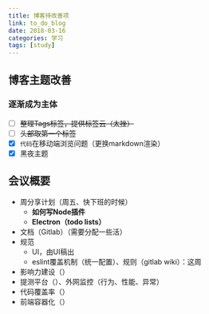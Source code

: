 ```yaml
---
title: 博客待改善项
link: to_do_blog
date: 2018-03-16
categories: 学习
tags: [study]
---
```


## 博客主题改善

### 逐渐成为主体 

- [ ] <del>整理Tags标签，提供标签云（太挫）</del>
- [ ] <del>头部取第一个标签</del>
- [x] `代码`在移动端浏览问题（更换markdown渲染）
- [x] 黑夜主题

## 会议概要

- 周分享计划（周五、快下班的时候）
  - **如何写Node插件**
  - **Electron（todo lists）**
- 文档（Gitlab）（需要分配一些活）
- 规范
  - UI，由UI稿出
  - eslint覆盖机制（统一配置）、规则（gitlab wiki）：这周
- 影响力建设（）
- 提测平台（）、外网监控（行为、性能、异常）
- 代码覆盖率（）
- 前端容器化（）
